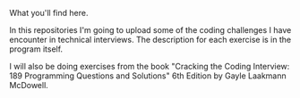 What you'll find here.

In this repositories I'm going to upload some of the coding challenges I have encounter in technical interviews.
The description for each exercise is in the program itself.

I will also be doing exercises from the book "Cracking the Coding Interview: 189 Programming Questions and Solutions" 6th Edition 
by Gayle Laakmann McDowell.

